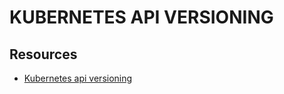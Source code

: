# KUBERNETES API VERSIONING

## Resources
- [Kubernetes api versioning](https://kubernetes.io/docs/reference/using-api/#api-versioning)